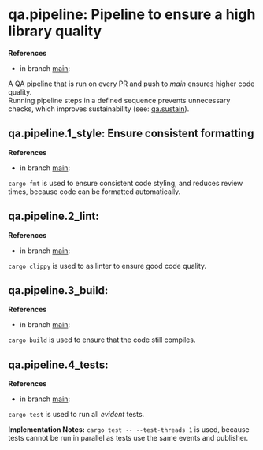 # qa.pipeline: Pipeline to ensure a high library quality

**References**

- in branch [main](https://github.com/mhatzl/evident/tree/main): 

A QA pipeline that is run on every PR and push to *main* ensures higher code quality.\
Running pipeline steps in a defined sequence prevents unnecessary checks, which improves sustainability (see: [<req>qa.sustain](5.a-REQact-qa#qasustain-consider-sustainability-during-design-and-development)).

## qa.pipeline.1_style: Ensure consistent formatting

**References**

- in branch [main](https://github.com/mhatzl/evident/tree/main): 

`cargo fmt` is used to ensure consistent code styling, and reduces review times, because code can be formatted automatically.

## qa.pipeline.2_lint: 

**References**

- in branch [main](https://github.com/mhatzl/evident/tree/main): 

`cargo clippy` is used to as linter to ensure good code quality.

## qa.pipeline.3_build:

**References**

- in branch [main](https://github.com/mhatzl/evident/tree/main): 

`cargo build` is used to ensure that the code still compiles.

## qa.pipeline.4_tests:

**References**

- in branch [main](https://github.com/mhatzl/evident/tree/main): 

`cargo test` is used to run all *evident* tests.

**Implementation Notes:** `cargo test -- --test-threads 1` is used, because tests cannot be run in parallel as tests use the same events and publisher.
